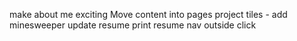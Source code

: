 make about me exciting
Move content into pages
project tiles - add minesweeper
update resume
print resume
nav outside click